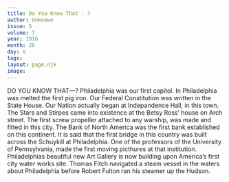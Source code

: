```yaml
---
title: Do You Know That - ?
author: Unknown
issue: 5
volume: 7
year: 1916
month: 26
day: V
tags:
layout: page.njk
image:
---
```

DO YOU KNOW THAT—?       Philadelphia was our first capitol.       In Philadelphia was melted the first pig iron.       Our Federal Constitution was written in the State House.       Our Nation actually began at Indepandence Hall, in this town.       The Stars and Stirpes came into existence at the Betsy Ross’ house on Arch street.       The first screw propeller attached to any warship, was made and fitted in this city.       The Bank of North America was the first bank established on this continent.       It is said that the first bridge in this country was built across the Schuykill at Philadelphia.       One of the professors of the University of Pennsylvania, made the first moving picthures at that institution.       Philadelphias beautiful new Art Gallery is now building upon America’s first city water works site.       Thomas Fitch navigated a steam vessel in the waters about Philadelphia before Robert Fulton ran his steamer up the Hudson.    
